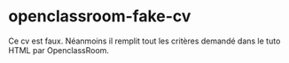 # openclassroom-fake-cv
Ce cv est faux. Néanmoins il remplit tout les critères demandé dans le tuto HTML par OpenclassRoom.

